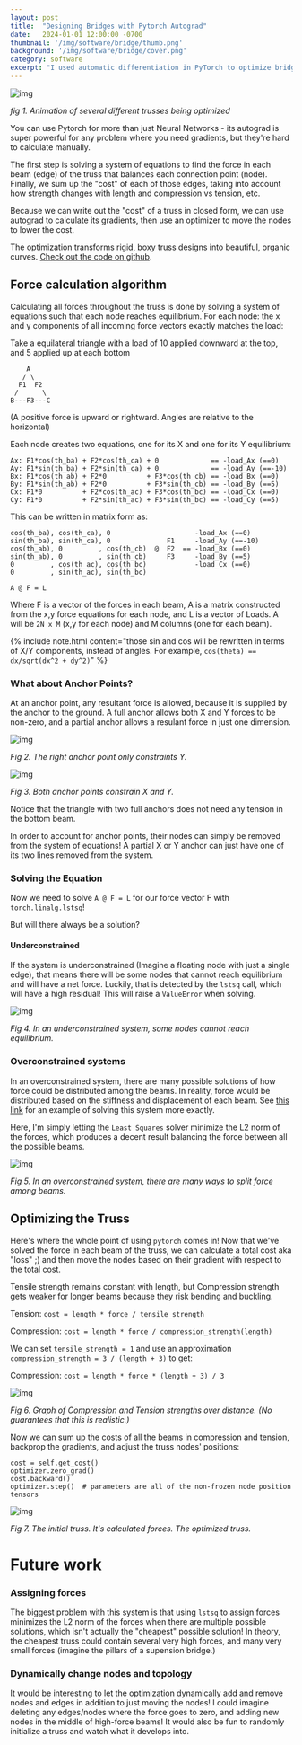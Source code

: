 ```yaml
---
layout: post
title:  "Designing Bridges with Pytorch Autograd"
date:   2024-01-01 12:00:00 -0700
thumbnail: '/img/software/bridge/thumb.png'
background: '/img/software/bridge/cover.png'
category: software
excerpt: "I used automatic differentiation in PyTorch to optimize bridge designs by solving a system of equations. Yes, you can use PyTorch for things besides neural networks :)"
---
```


![img](/img/software/bridge/demo.gif)

_fig 1. Animation of several different trusses being optimized_

You can use Pytorch for more than just Neural Networks - its autograd is super powerful for any problem where you need gradients, but they're hard to calculate manually.

The first step is solving a system of equations to find the force in each beam (edge) of the truss that balances each connection point (node). Finally, we sum up the "cost" of each of those edges, taking into account how strength changes with length and compression vs tension, etc.

Because we can write out the "cost" of a truss in closed form, we can use autograd to calculate its gradients, then use an optimizer to move the nodes to lower the cost.

The optimization transforms rigid, boxy truss designs into beautiful, organic curves. [Check out the code on github](https://github.com/eschluntz/PytorchBridge).

## Force calculation algorithm
Calculating all forces throughout the truss is done by solving a system of equations such that each node
reaches equilibrium. 
For each node: the x and y components of all incoming force vectors exactly matches the load:

Take a equilateral triangle with a load of 10 applied downward at the top, and 5 applied up at each bottom

```
    A
   / \
  F1  F2
 /      \
B---F3---C
```

(A positive force is upward or rightward. Angles are relative to the horizontal)

Each node creates two equations, one for its X and one for its Y equilibrium:

```
Ax: F1*cos(th_ba) + F2*cos(th_ca) + 0             == -load_Ax (==0)
Ay: F1*sin(th_ba) + F2*sin(th_ca) + 0             == -load_Ay (==-10)
Bx: F1*cos(th_ab) + F2*0          + F3*cos(th_cb) == -load_Bx (==0)
By: F1*sin(th_ab) + F2*0          + F3*sin(th_cb) == -load_By (==5)
Cx: F1*0          + F2*cos(th_ac) + F3*cos(th_bc) == -load_Cx (==0)
Cy: F1*0          + F2*sin(th_ac) + F3*sin(th_bc) == -load_Cy (==5)
```

This can be written in matrix form as:

```
cos(th_ba), cos(th_ca), 0                     -load_Ax (==0)
sin(th_ba), sin(th_ca), 0              F1     -load_Ay (==-10)
cos(th_ab), 0         , cos(th_cb)  @  F2  == -load_Bx (==0)
sin(th_ab), 0         , sin(th_cb)     F3     -load_By (==5)
0         , cos(th_ac), cos(th_bc)            -load_Cx (==0)
0         , sin(th_ac), sin(th_bc)

A @ F = L
```

Where F is a vector of the forces in each beam, 
A is a matrix constructed from the x,y force equations for each node,
and L is a vector of Loads. A will be `2N x M` (x,y for each node) and M columns (one for each beam).

{% include note.html content="those sin and cos will be rewritten in terms of X/Y components, instead of angles. For example, `cos(theta) == dx/sqrt(dx^2 + dy^2)`" %}

### What about Anchor Points?
At an anchor point, any resultant force is allowed, because it is supplied by the anchor to the ground. 
A full anchor allows both X and Y forces to be non-zero, and a
partial anchor allows a resulant force in just one dimension.

![img](/img/software/bridge/single_anchor.png)

_Fig 2. The right anchor point only constraints Y._

![img](/img/software/bridge/double_anchor.png)

_Fig 3. Both anchor points constrain X and Y._

Notice that the triangle with two full anchors does not need any tension in the bottom beam.

In order to account for anchor points, their nodes can simply
be removed from the system of equations! A partial X or Y anchor can
just have one of its two lines removed from the system.

### Solving the Equation

Now we need to solve `A @ F = L` for our force vector F with `torch.linalg.lstsq`! 

But will there always be a solution?

#### Underconstrained 
If the system is underconstrained (Imagine a floating node with just a single edge), that means there will be some
nodes that cannot reach equilibrium and will have a net force.
Luckily, that is detected by the `lstsq` call, which will have a
high residual! This will raise a `ValueError` when solving.

![img](/img/software/bridge/underconstrained.png)

_Fig 4. In an underconstrained system, some nodes cannot reach equilibrium._

### Overconstrained systems

In an overconstrained system, there are many possible solutions of how force 
could be distributed among the beams. In reality, force would be distributed based on the stiffness and displacement of each beam. See [this link](https://josecarlosbellido.files.wordpress.com/2016/04/aranda-bellido-optruss.pdf) for an example of solving this system more exactly.

Here, I'm simply letting the `Least Squares` solver minimize the L2 norm of the forces, which produces a decent result balancing the force between all the possible beams.

![img](/img/software/bridge/overconstrained.png)

_Fig 5. In an overconstrained system, there are many ways to split force among beams._

## Optimizing the Truss

Here's where the whole point of using `pytorch` comes in! Now that we've solved the force in each beam of the truss, we can calculate a total cost aka "loss" ;) and then move the nodes based on their gradient with respect to the total cost.

Tensile strength remains constant with length, but Compression strength gets weaker for longer beams because they risk bending and buckling. 

Tension: `cost = length * force / tensile_strength`

Compression: `cost = length * force / compression_strength(length)`

We can set `tensile_strength = 1` and use an approximation `compression_strength = 3 / (length + 3)` to get:

Compression: `cost = length * force * (length + 3) / 3` 

![img](/img/software/bridge/strength.png)

_Fig 6. Graph of Compression and Tension strengths over distance. (No guarantees that this is realistic.)_

Now we can sum up the costs of all the beams in compression and tension, backprop the gradients, and adjust the truss nodes' positions:

```
cost = self.get_cost()
optimizer.zero_grad()
cost.backward()
optimizer.step()  # parameters are all of the non-frozen node position tensors
```

![img](/img/software/bridge/side_by_side.png)

_Fig 7. The initial truss. It's calculated forces. The optimized truss._

# Future work

### Assigning forces

The biggest problem with this system is that using `lstsq` to assign forces minimizes the L2 norm of the forces when there are multiple possible solutions, which isn't actually the "cheapest" possible solution! In theory, the cheapest truss could contain several very high forces, and many very small forces (imagine the pillars of a supension bridge.)

### Dynamically change nodes and topology

It would be interesting to let the optimization dynamically add and remove nodes and edges in addition to just moving the nodes! I could imagine deleting any edges/nodes where the force goes to zero, and adding new nodes in the middle of high-force beams! It would also be fun to randomly initialize a truss and watch what it develops into.
